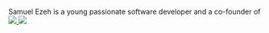<p>Samuel Ezeh is a young passionate software developer and a co-founder of <a href ="https://log-reg-app-f8b34.web.app/>GUVI</a></p>


<hr/>
<div>
    <h4>Contact me today!!<h4/>
<a href = "mailto: samuelblessed38@gmail.com" >
    <img src="https://encrypted-tbn0.gstatic.com/images?q=tbn:ANd9GcSj3t1Nyhoapx86CwONIjRxk5GfeEfD14BQ-dXHB-Hc5g&s "/>
</a>
 
<a href = "https://twitter.com/ezeh_01 ">
<img src = "https://encrypted-tbn0.gstatic.com/images?q=tbn:ANd9GcRjTRbbEHOrk1lKjICcrA2TsPzQDGIw33vYNYPcKki6vQ&s "/>
</a>

</div>


